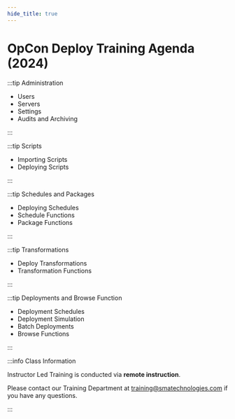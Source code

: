 ```yaml
---
hide_title: true
---
```


# OpCon Deploy Training Agenda (2024)

:::tip Administration

* Users
* Servers
* Settings
* Audits and Archiving

::: 

:::tip Scripts

* Importing Scripts
* Deploying Scripts

:::

:::tip Schedules and Packages

* Deploying Schedules
* Schedule Functions
* Package Functions

:::

:::tip Transformations

* Deploy Transformations
* Transformation Functions

:::

:::tip Deployments and  Browse Function

* Deployment Schedules
* Deployment Simulation
* Batch Deployments
* Browse Functions

:::

:::info Class Information

Instructor Led Training is conducted via **remote instruction**.

Please contact our Training Department at [training@smatechnologies.com](mailto:training@smatechnologies.com) if you have any questions.

:::